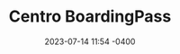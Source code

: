 ---
date: '2023-07-14 11:54 -0400'
featured: true
types:
  - Operadores
  - Mayoristas
title: Centro BoardingPass
region: Centro-Norte
state: Aragua
phone_number: +58 426 5203724
address: Caracas
website: boardingpass.network
facebook_user: tuboarding
twitter_user: tuboarding
instagram_user: tuboarding
services: 
  - Viajes Nacionales
  - Traslados
services_extra: Comida
image: /assets/images/BP-300x300.jpg
---
